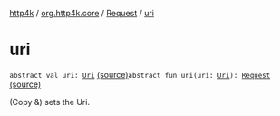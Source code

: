 [http4k](../../index.md) / [org.http4k.core](../index.md) / [Request](index.md) / [uri](./uri.md)

# uri

`abstract val uri: `[`Uri`](../-uri/index.md) [(source)](https://github.com/http4k/http4k/blob/master/http4k-core/src/main/kotlin/org/http4k/core/http.kt#L163)`abstract fun uri(uri: `[`Uri`](../-uri/index.md)`): `[`Request`](index.md) [(source)](https://github.com/http4k/http4k/blob/master/http4k-core/src/main/kotlin/org/http4k/core/http.kt#L173)

(Copy &amp;) sets the Uri.

